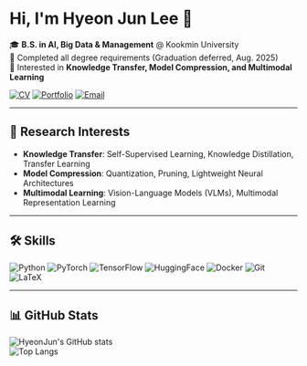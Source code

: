 # Hi, I'm Hyeon Jun Lee 👋  

🎓 **B.S. in AI, Big Data & Management** @ Kookmin University  
📍 Completed all degree requirements (Graduation deferred, Aug. 2025)  
🔬 Interested in **Knowledge Transfer, Model Compression, and Multimodal Learning**  

[![CV](https://img.shields.io/badge/CV-Download-blue)](링크)
[![Portfolio](https://img.shields.io/badge/Portfolio-Notion-lightgrey)](https://concise-collard-0a7.notion.site/HyeonJun-Lee-23839926b62d80c8b988f73d3121526c)
[![Email](https://img.shields.io/badge/Email-lcdbsa522%40kookmin.ac.kr-red)](mailto:lcdbsa522@kookmin.ac.kr)

---

## 🔬 Research Interests
- **Knowledge Transfer**: Self-Supervised Learning, Knowledge Distillation, Transfer Learning  
- **Model Compression**: Quantization, Pruning, Lightweight Neural Architectures  
- **Multimodal Learning**: Vision-Language Models (VLMs), Multimodal Representation Learning  

---

## 🛠 Skills
![Python](https://img.shields.io/badge/Python-3776AB?logo=python&logoColor=white)
![PyTorch](https://img.shields.io/badge/PyTorch-EE4C2C?logo=pytorch&logoColor=white)
![TensorFlow](https://img.shields.io/badge/TensorFlow-FF6F00?logo=tensorflow&logoColor=white)
![HuggingFace](https://img.shields.io/badge/HuggingFace-FFD21E?logo=huggingface&logoColor=black)
![Docker](https://img.shields.io/badge/Docker-2496ED?logo=docker&logoColor=white)
![Git](https://img.shields.io/badge/Git-F05032?logo=git&logoColor=white)
![LaTeX](https://img.shields.io/badge/LaTeX-008080?logo=latex&logoColor=white)

---

## 📊 GitHub Stats
![HyeonJun's GitHub stats](https://github-readme-stats.vercel.app/api?username=Lee-Hyeon-Jun&show_icons=true&theme=default)  
![Top Langs](https://github-readme-stats.vercel.app/api/top-langs/?username=Lee-Hyeon-Jun&layout=compact)
